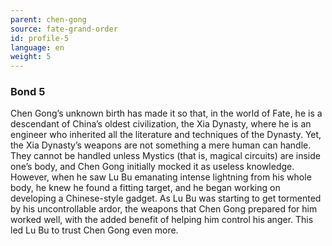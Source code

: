 ```yaml
---
parent: chen-gong
source: fate-grand-order
id: profile-5
language: en
weight: 5
---
```


### Bond 5

Chen Gong’s unknown birth has made it so that, in the world of Fate, he is a descendant of China’s oldest civilization, the Xia Dynasty, where he is an engineer who inherited all the literature and techniques of the Dynasty.
Yet, the Xia Dynasty’s weapons are not something a mere human can handle. They cannot be handled unless Mystics (that is, magical circuits) are inside one’s body, and Chen Gong initially mocked it as useless knowledge. However, when he saw Lu Bu emanating intense lightning from his whole body, he knew he found a fitting target, and he began working on developing a Chinese-style gadget. As Lu Bu was starting to get tormented by his uncontrollable ardor, the weapons that Chen Gong prepared for him worked well, with the added benefit of helping him control his anger. This led Lu Bu to trust Chen Gong even more.
